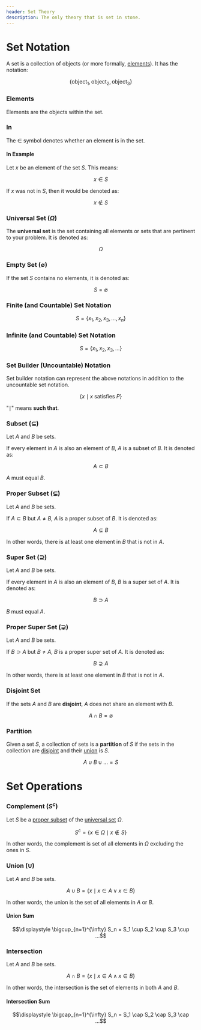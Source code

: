 ```yaml
---
header: Set Theory
description: The only theory that is set in stone.
---
```


# Set Notation

A set is a collection of objects (or more formally, [elements](#elements)). It has the notation:

$$\left\{ \text{object}_1, \text{object}_2, \text{object}_3 \right\}$$

### Elements

Elements are the objects within the set.

### In

The $\in$ symbol denotes whether an element is in the set.

#### In Example

Let $x$ be an element of the set $S$. This means:

$$x \in S$$

If $x$ was not in $S$, then it would be denoted as:

$$x \not\in S$$

### Universal Set ($\Omega$)

The **universal set** is the set containing all elements or sets that are pertinent to your problem. It is denoted as:

$$\Omega$$

### Empty Set ($\emptyset$)

If the set $S$ contains no elements, it is denoted as:

$$S = \emptyset$$

### Finite (and Countable) Set Notation

$$S = \left\{x_1, x_2, x_3, ..., x_n\right\}$$

### Infinite (and Countable) Set Notation

$$S = \left\{x_1, x_2, x_3, ...\right\}$$

### Set Builder (Uncountable) Notation

Set builder notation can represent the above notations in addition to the uncountable set notation.

$$\left\{ x \mid x \text{ satisfies } P \right\} $$

"$\mid$" means **such that**.

### Subset ($\subseteq$)

Let $A$ and $B$ be sets.

If every element in $A$ is also an element of $B$, $A$ is a subset of $B$. It is denoted as:

$$A \subset B$$

$A$ must equal $B$.

### Proper Subset ($\subsetneq$)

Let $A$ and $B$ be sets.

If $A \subset B$ but $A \neq B$, $A$ is a proper subset of $B$. It is denoted as:

$$A \subsetneq B$$

In other words, there is at least one element in $B$ that is not in $A$.

### Super Set ($\supseteq$)

Let $A$ and $B$ be sets.

If every element in $A$ is also an element of $B$, $B$ is a super set of $A$. It is denoted as:

$$B \supset A$$

$B$ must equal $A$.

### Proper Super Set ($\supsetneq$)

Let $A$ and $B$ be sets.

If $B \supset A$ but $B \neq A$, $B$ is a proper super set of $A$. It is denoted as:

$$B \supsetneq A$$

In other words, there is at least one element in $B$ that is not in $A$.

### Disjoint Set

If the sets $A$ and $B$ are **disjoint**, $A$ does not share an element with $B$.

$$A \cap B = \emptyset$$

### Partition

Given a set $S$, a collection of sets is a **partition** of $S$ if the sets in the collection are [disjoint](#disjoint-set) and their [union](#union-cup) is $S$.

$$A \cup B \cup ... = S$$

# Set Operations

### Complement ($S^c$)

Let $S$ be a [proper subset](#proper-subset-subsetneq) of the [universal set](#universal-set-omega) $\Omega$.

$$S^c = \left\{ x \in \Omega \mid x \notin S \right\}$$

In other words, the complement is set of all elements in $\Omega$ excluding the ones in $S$.

### Union ($\cup$)

Let $A$ and $B$ be sets.

$$A \cup B = \left\{ x \mid x \in A \lor x \in B \right\}$$

In other words, the union is the set of all elements in $A$ or $B$.

#### Union Sum

$$\displaystyle \bigcup_{n=1}^{\infty} S_n = S_1 \cup S_2 \cup S_3 \cup ...$$

### Intersection

Let $A$ and $B$ be sets.

$$A \cap B = \left\{ x \mid x \in A \land x \in B \right\}$$

In other words, the intersection is the set of elements in both $A$ and $B$.

#### Intersection Sum

$$\displaystyle \bigcap_{n=1}^{\infty} S_n = S_1 \cap S_2 \cap S_3 \cap ...$$

